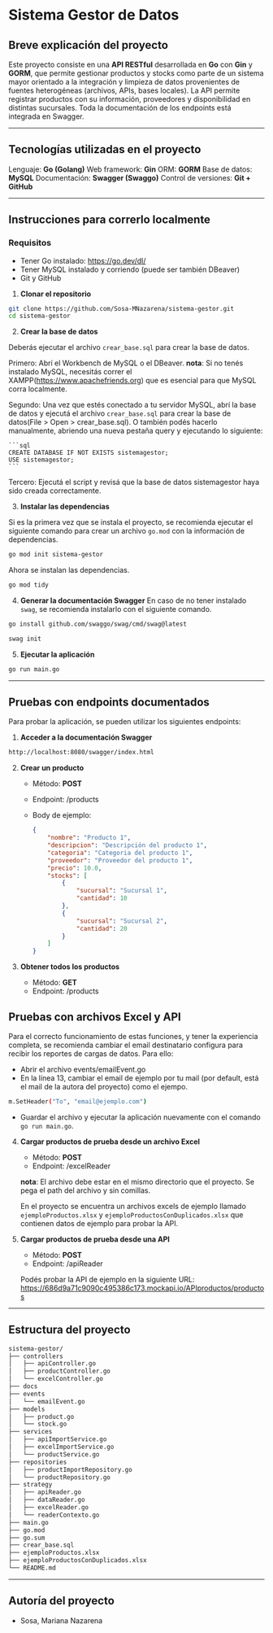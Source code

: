 # Sistema Gestor de Datos

## Breve explicación del proyecto

Este proyecto consiste en una **API RESTful** desarrollada en **Go** con **Gin** y **GORM**, que permite gestionar productos y stocks como parte de un sistema mayor orientado a la integración y limpieza de datos provenientes de fuentes heterogéneas (archivos, APIs, bases locales). La API permite registrar productos con su información, proveedores y disponibilidad en distintas sucursales. Toda la documentación de los endpoints está integrada en Swagger.

---

## Tecnologías utilizadas en el proyecto

Lenguaje: **Go (Golang)**
Web framework: **Gin**
ORM: **GORM**
Base de datos: **MySQL**
Documentación: **Swagger (Swaggo)**
Control de versiones: **Git + GitHub**

---

## Instrucciones para correrlo localmente

### Requisitos
- Tener Go instalado: https://go.dev/dl/
- Tener MySQL instalado y corriendo (puede ser también DBeaver)
- Git y GitHub

1. **Clonar el repositorio**

```bash
git clone https://github.com/Sosa-MNazarena/sistema-gestor.git
cd sistema-gestor
```

2. **Crear la base de datos**

Deberás ejecutar el archivo `crear_base.sql` para crear la base de datos.
    
Primero: Abrí el Workbench de MySQL o el DBeaver.
    **nota**: Si no tenés instalado MySQL, necesitás correr el XAMPP(https://www.apachefriends.org) que es esencial para que MySQL corra localmente.

Segundo: Una vez que estés conectado a tu servidor MySQL, abrí la base de datos y ejecutá el archivo `crear_base.sql` para crear la base de datos(File > Open > crear_base.sql).
O también podés hacerlo manualmente, abriendo una nueva pestaña query y ejecutando lo siguiente:

    ```sql
    CREATE DATABASE IF NOT EXISTS sistemagestor;
    USE sistemagestor;
    ```

Tercero: Ejecutá el script y revisá que la base de datos sistemagestor haya sido creada correctamente. 

3. **Instalar las dependencias**

Si es la primera vez que se instala el proyecto, se recomienda ejecutar el siguiente comando para crear un archivo `go.mod` con la información de dependencias.

```bash
go mod init sistema-gestor
```
Ahora se instalan las dependencias.

```bash
go mod tidy
```

4. **Generar la documentación Swagger**
En caso de no tener instalado `swag`, se recomienda instalarlo con el siguiente comando.
 ```bash
go install github.com/swaggo/swag/cmd/swag@latest
```

```bash
swag init
```

5. **Ejecutar la aplicación**

```bash
go run main.go
``` 

---

## Pruebas con endpoints documentados

Para probar la aplicación, se pueden utilizar los siguientes endpoints:

1. **Acceder a la documentación Swagger**

```bash
http://localhost:8080/swagger/index.html
```

2. **Crear un producto**

    - Método: **POST**
    - Endpoint: /products
    - Body de ejemplo:

        ```json
        {
            "nombre": "Producto 1",
            "descripcion": "Descripción del producto 1",
            "categoria": "Categoria del producto 1",
            "proveedor": "Proveedor del producto 1",
            "precio": 10.0,
            "stocks": [
                {
                    "sucursal": "Sucursal 1",
                    "cantidad": 10
                },
                {
                    "sucursal": "Sucursal 2",
                    "cantidad": 20
                }
            ]
        }
        ```

3. **Obtener todos los productos**

    - Método: **GET**
    - Endpoint: /products

## Pruebas con archivos Excel y API

Para el correcto funcionamiento de estas funciones, y tener la experiencia completa, se recomienda cambiar el email destinatario configura para recibir los reportes de cargas de datos.
Para ello:

- Abrir el archivo events/emailEvent.go
- En la línea 13, cambiar el email de ejemplo por tu mail (por default, está el mail de la autora del proyecto) como el ejempo.

```bash
m.SetHeader("To", "email@ejemplo.com") 
```

- Guardar el archivo y ejecutar la aplicación nuevamente con el comando `go run main.go`.

4. **Cargar productos de prueba desde un archivo Excel**

    - Método: **POST**
    - Endpoint: /excelReader

    **nota**: El archivo debe estar en el mismo directorio que el proyecto. Se pega el path del archivo y sin comillas.

    En el proyecto se encuentra un archivos excels de ejemplo llamado `ejemploProductos.xlsx` y `ejemploProductosConDuplicados.xlsx` que contienen datos de ejemplo para probar la API.

5. **Cargar productos de prueba desde una API**

    - Método: **POST**
    - Endpoint: /apiReader

    Podés probar la API de ejemplo en la siguiente URL: https://686d9a71c9090c495386c173.mockapi.io/APIproductos/productos
        
---

## Estructura del proyecto

```bash
sistema-gestor/
├── controllers
│   ├── apiController.go
│   ├── productController.go
│   └── excelController.go
├── docs
├── events
│   └── emailEvent.go
├── models
│   ├── product.go
│   └── stock.go
├── services
│   ├── apiImportService.go
│   ├── excelImportService.go
│   └── productService.go
├── repositories
│   ├── productImportRepository.go
│   └── productRepository.go
├── strategy
│   ├── apiReader.go
│   ├── dataReader.go
│   ├── excelReader.go
│   └── readerContexto.go
├── main.go
├── go.mod
├── go.sum
├── crear_base.sql
├── ejemploProductos.xlsx
├── ejemploProductosConDuplicados.xlsx
└── README.md
```
---

## Autoría del proyecto

- Sosa, Mariana Nazarena